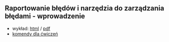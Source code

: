 ## Raportowanie błędów i narzędzia do zarządzania błędami - wprowadzenie

- wykład: [html](wyklad) / [pdf](wyklad/index.pdf)
- [komendy dla ćwiczeń](cwiczenia.md)
